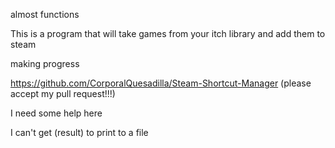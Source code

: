 almost functions

This is a program that will take games from your itch library and add them to steam

making progress

https://github.com/CorporalQuesadilla/Steam-Shortcut-Manager (please accept my pull request!!!)

I need some help here

I can't get (result) to print to a file
